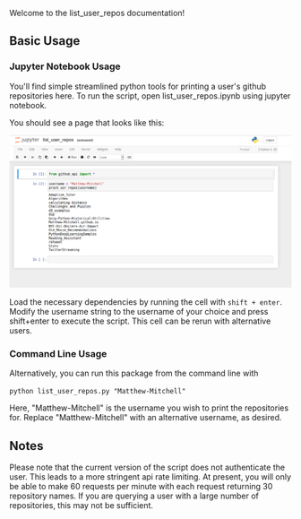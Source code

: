Welcome to the list_user_repos documentation!

## Basic Usage

### Jupyter Notebook Usage
You'll find simple streamlined python tools for printing a user's github repositories here. To run the script, open list_user_repos.ipynb using jupyter notebook. 

You should see a page that looks like this:

<img src="images/ipython_demo.png" width=550>

Load the necessary dependencies by running the cell with `shift + enter`. 
Modify the username string to the username of your choice and press shift+enter to execute the script. This cell can be rerun with alternative users.

### Command Line Usage

Alternatively, you can run this package from the command line with

```python list_user_repos.py "Matthew-Mitchell"```

Here, "Matthew-Mitchell" is the username you wish to print the repositories for. Replace "Matthew-Mitchell" with an alternative username, as desired.

## Notes

Please note that the current version of the script does not authenticate the user. This leads to a more stringent api rate limiting. At present, you will only be able to make 60 requests per minute with each request returning 30 repository names. If you are querying a user with a large number of repositories, this may not be sufficient. 
